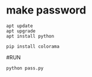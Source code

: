 #  make password 





    apt update
    apt upgrade
    apt install python
    
    pip install colorama
    
    
 #RUN
 
 
    python pass.py
